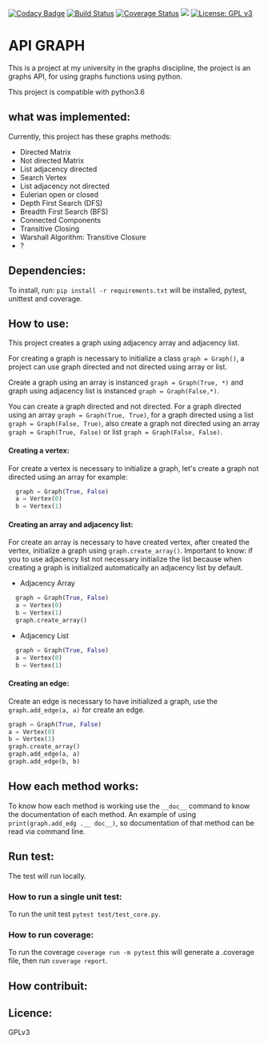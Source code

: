 [![Codacy Badge](https://api.codacy.com/project/badge/Grade/e29fdd951b1845f39e98daffe6cbf32a)](https://www.codacy.com/app/wagnerfns/API-Graph?utm_source=github.com&amp;utm_medium=referral&amp;utm_content=wagnerfns/API-Graph&amp;utm_campaign=Badge_Grade)
[![Build Status](https://travis-ci.org/wagnerfns/API-Graph.svg?branch=master)](https://travis-ci.org/wagnerfns/API-Graph)
[![Coverage Status](https://coveralls.io/repos/github/wagnerfns/API-Graph/badge.svg?branch=master)](https://coveralls.io/github/wagnerfns/API-Graph?branch=master)
[![](https://img.shields.io/badge/python-3.5+-blue.svg)](https://www.python.org/download/releases/3.5.0/)
[![License: GPL v3](https://img.shields.io/badge/License-GPLv3-blue.svg)](https://www.gnu.org/licenses/gpl-3.0)


# API GRAPH
This is a project at my university in the graphs discipline, the project is an graphs API, for using graphs functions using python.

This project is compatible with python3.6

## what was implemented:
Currently, this project has these graphs methods:

- Directed Matrix
- Not directed Matrix
- List adjacency directed
- Search Vertex
- List adjacency not directed
- Eulerian open or closed
- Depth First Search (DFS)
- Breadth First Search (BFS)
- Connected Components
- Transitive Closing
- Warshall Algorithm: Transitive Closure
- ?

## Dependencies:
To install, run: ```pip install -r requirements.txt``` will be installed, pytest, unittest and coverage.

## How to use:
This project creates a graph using adjacency array and adjacency list.

For creating a graph is necessary to initialize a class ```graph = Graph()```, a project can use graph directed and not directed using array or list.

Create a graph using an array is instanced ```graph = Graph(True, *)``` and graph using adjacency list is instanced ```graph = Graph(False,*)```.

You can create a graph directed and not directed. For a graph directed using an array ```graph = Graph(True, True)```, for a graph directed using a list ```graph = Graph(False, True)```, also create a graph not directed using an array ```graph = Graph(True, False)``` or list ```graph = Graph(False, False)```.

#### Creating a vertex:
For create a vertex is necessary to initialize a graph, let's create a graph not directed using an array for example:

```py
  graph = Graph(True, False)
  a = Vertex(0)
  b = Vertex(1)
```

#### Creating an array and adjacency list:
For create an array is necessary to have created vertex, after created the vertex, initialize a graph using ```graph.create_array()```.
Important to know: if you to use adjacency list not necessary initialize the list because when creating a graph is initialized automatically an adjacency list by default.

* Adjacency Array
```py
  graph = Graph(True, False)
  a = Vertex(0)
  b = Vertex(1)
  graph.create_array()
```

* Adjacency List
```py
  graph = Graph(True, False)
  a = Vertex(0)
  b = Vertex(1)
```

#### Creating an edge:
Create an edge is necessary to have initialized a graph, use the ```graph.add_edge(a, a)``` for create an edge.

```py
graph = Graph(True, False)
a = Vertex(0)
b = Vertex(1)
graph.create_array()
graph.add_edge(a, a)
graph.add_edge(b, b)
```

## How each method works:
To know how each method is working use the ```__doc__``` command to know the documentation of each method. An example of using ```print(graph.add_edg .__ doc__)```, so documentation of that method can be read via command line.

## Run test:
The test will run locally.

### How to run a single unit test:
To run the unit test ```pytest test/test_core.py```.

### How to run coverage:
To run the coverage ```coverage run -m pytest``` this will generate a .coverage file, then run ```coverage report```.

## How contribuit:

## Licence:
GPLv3
